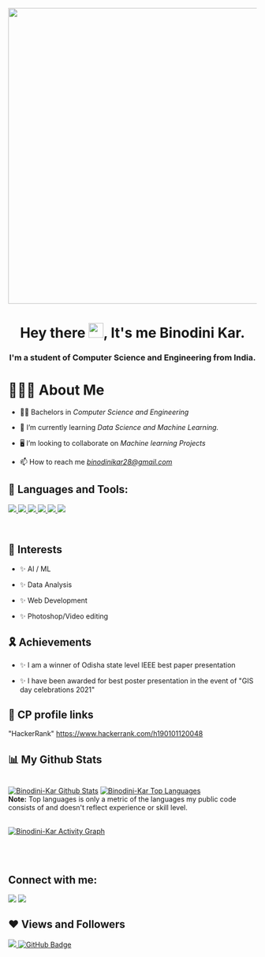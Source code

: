 <a href="#"><img width="1400px" height="600px" src="https://res.cloudinary.com/practicaldev/image/fetch/s--2bZIjPGC--/c_limit%2Cf_auto%2Cfl_progressive%2Cq_66%2Cw_880/https://dev-to-uploads.s3.amazonaws.com/i/d4tvukbt5mra37cvwklk.gif" height="0px"/></a>

<h1 align="center">Hey there <img src="https://raw.githubusercontent.com/MartinHeinz/MartinHeinz/master/wave.gif" width="30px">, It's me Binodini Kar.</h1>
<h3 align="center">I'm a student of Computer Science and Engineering from India.</h3>


#  🙋🏻‍♀️ About Me

- 👩‍🎓 Bachelors in *Computer Science and Engineering*

- 🌱 I’m currently learning *Data Science and Machine Learning.*

- 🖥️ I’m looking to collaborate on *Machine learning Projects*

- 📫 How to reach me *binodinikar28@gmail.com*

## 🚀 Languages and Tools:

<p align="left"> 
    <a href="https://www.javatpoint.com/cpp-program" target="_blank"> <img src="https://upload.wikimedia.org/wikipedia/commons/thumb/1/18/ISO_C%2B%2B_Logo.svg/40px-ISO_C%2B%2B_Logo.svg.png"/> </a> 
    <a href="https://developer.mozilla.org/en-US/docs/Web/JavaScript" target="_blank"> <img src="https://img.icons8.com/color/48/000000/javascript.png"/> </a> 
    <a href="https://www.w3.org/html/" target="_blank"> <img src="https://img.icons8.com/color/48/000000/html-5.png"/> </a> 
    <a href="https://www.w3schools.com/css/" target="_blank"> <img src="https://img.icons8.com/color/48/000000/css3.png"/> </a> 
    <a href="https://www.python.org" target="_blank"> <img src="https://img.icons8.com/color/48/000000/python.png"/> </a> 
    <a style="padding-right:8px;" href="https://www.mysql.com/" target="_blank"> <img src="https://img.icons8.com/fluent/50/000000/mysql-logo.png"/> </a>
   
</p>

<!-- [![React Badge](https://img.shields.io/badge/-React-61DBFB?style=for-the-badge&labelColor=black&logo=react&logoColor=61DBFB)](#)  [![Javascript Badge](https://img.shields.io/badge/-Javascript-F0DB4F?style=for-the-badge&labelColor=black&logo=javascript&logoColor=F0DB4F)](#) [![Typescript Badge](https://img.shields.io/badge/-Typescript-007acc?style=for-the-badge&labelColor=black&logo=typescript&logoColor=007acc)](#) [![Nodejs Badge](https://img.shields.io/badge/-Nodejs-3C873A?style=for-the-badge&labelColor=black&logo=node.js&logoColor=3C873A)](#) [![GraphQL Badge](https://img.shields.io/badge/-GraphQl-e535ab?style=for-the-badge&labelColor=black&logo=node.js&logoColor=e535ab)](#) -->
<br/>

## 🦾 Interests
<p align="left">

- ✨ AI / ML

- ✨ Data Analysis

- ✨ Web Development

- ✨ Photoshop/Video editing
  
## 🎗️ Achievements
- ✨ I am a winner of Odisha state level IEEE best paper presentation
  
- ✨  I have been awarded for best poster presentation in the event of "GIS day celebrations 2021"
  
## 📑 CP profile links
  
<p dir="auto">
     "HackerRank"
      <a href="https://www.hackerrank.com/h190101120048" rel="nofollow">https://www.hackerrank.com/h190101120048</a>
      <br>

## 📊 My Github Stats

  <br/>
    <a href="https://github.com/Binodini-Kar/github-readme-stats"><img alt="Binodini-Kar Github Stats" src="https://github-readme-stats.vercel.app/api?username=Binodini-Kar&show_icons=true&count_private=true&theme=react&hide_border=true&bg_color=0D1117" /></a>
  <a href="https://github.com/Binodini-Kar/github-readme-stats"><img alt="Binodini-Kar Top Languages" src="https://github-readme-stats.vercel.app/api/top-langs/?username=Binodini-Kar&langs_count=8&count_private=true&layout=compact&theme=react&hide_border=true&bg_color=0D1117" /></a>
  <br/>
  <b>Note:</b> Top languages is only a metric of the languages my public code consists of and doesn't reflect experience or skill level.


<br/>
<br/>

<a href="https://github.com/Binodini-Kar/github-readme-activity-graph"><img alt="Binodini-Kar Activity Graph" src="https://activity-graph.herokuapp.com/graph?username=Binodini-Kar&bg_color=0D1117&color=5BCDEC&line=5BCDEC&point=FFFFFF&hide_border=true" /></a>

<br/>
<br/>

## Connect with me:
<p align="left">

<a href = "https://twitter.com/Binodini-Kar"><img src="https://img.icons8.com/fluent/48/000000/twitter.png"/></a>
<a href = "https://www.instagram.com/binnie_k4/"><img src="https://img.icons8.com/fluent/48/000000/instagram-new.png"/></a>
</p>

## ❤ Views and Followers
<a href="https://github.com/Binodini-Kar/github-profile-views-counter">
    <img src="https://komarev.com/ghpvc/?username=Binodini-Kar">
</a>
<a href="https://github.com/Binodini-Kar?tab=followers"><img src="https://img.shields.io/github/followers/Binodini-Kar?label=Followers&style=social" alt="GitHub Badge"></a>
